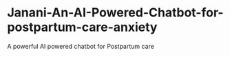 # Janani-An-AI-Powered-Chatbot-for-postpartum-care-anxiety
A powerful AI powered chatbot for Postpartum care
